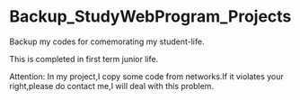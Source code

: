 # Backup_StudyWebProgram_Projects
Backup my codes for comemorating my student-life.

This is completed in first term junior life.


Attention:
  In my project,I copy some code from networks.If it violates your right,please do contact me,I will deal with this problem.
